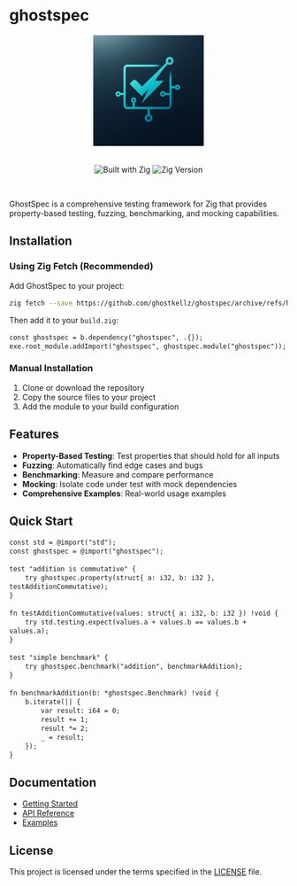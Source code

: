 # ghostspec

<div align="center">
  <img src="assets/icons/ztest.png" alt="GhostSpec Logo" width="200"/>

  <br/>
  <br/>

  ![Built with Zig](https://img.shields.io/badge/Built%20with-Zig-000000?logo=data:image/svg+xml;base64,PHN2ZyB4bWxucz0iaHR0cDovL3d3dy53My5vcmcvMjAwMC9zdmciIHZpZXdCb3g9IjAgMCAxNTAgMTUwIj48cGF0aCBmaWxsPSIjZjdkNDFkIiBkPSJNMTUgMzBsMjAgMzBIMjV2MzBoNDB2MzBIMjV2MzBoNDB2LTMwaDEwbDIwIDMwdi0zMEg4NXYtMzBoNDB2LTMwSDg1VjMwaDQwVjBIMTV2MzB6Ii8+PC9zdmc+)
  ![Zig Version](https://img.shields.io/badge/Zig-0.16.0--dev-F7A41D)
</div>

<br/>

GhostSpec is a comprehensive testing framework for Zig that provides property-based testing, fuzzing, benchmarking, and mocking capabilities.

## Installation

### Using Zig Fetch (Recommended)

Add GhostSpec to your project:

```bash
zig fetch --save https://github.com/ghostkellz/ghostspec/archive/refs/heads/main.tar.gz
```

Then add it to your `build.zig`:

```zig
const ghostspec = b.dependency("ghostspec", .{});
exe.root_module.addImport("ghostspec", ghostspec.module("ghostspec"));
```

### Manual Installation

1. Clone or download the repository
2. Copy the source files to your project
3. Add the module to your build configuration

## Features

- **Property-Based Testing**: Test properties that should hold for all inputs
- **Fuzzing**: Automatically find edge cases and bugs
- **Benchmarking**: Measure and compare performance
- **Mocking**: Isolate code under test with mock dependencies
- **Comprehensive Examples**: Real-world usage examples

## Quick Start

```zig
const std = @import("std");
const ghostspec = @import("ghostspec");

test "addition is commutative" {
    try ghostspec.property(struct{ a: i32, b: i32 }, testAdditionCommutative);
}

fn testAdditionCommutative(values: struct{ a: i32, b: i32 }) !void {
    try std.testing.expect(values.a + values.b == values.b + values.a);
}

test "simple benchmark" {
    try ghostspec.benchmark("addition", benchmarkAddition);
}

fn benchmarkAddition(b: *ghostspec.Benchmark) !void {
    b.iterate(|| {
        var result: i64 = 0;
        result += 1;
        result *= 2;
        _ = result;
    });
}
```

## Documentation

- [Getting Started](docs/getting-started.md)
- [API Reference](docs/api-reference.md)
- [Examples](docs/examples/)

## License

This project is licensed under the terms specified in the [LICENSE](LICENSE) file.

